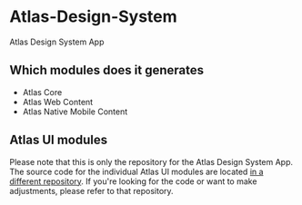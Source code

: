 # Atlas-Design-System
Atlas Design System App

## Which modules does it generates
- Atlas Core
- Atlas Web Content
- Atlas Native Mobile Content

## Atlas UI modules
Please note that this is only the repository for the Atlas Design System App.
The source code for the individual Atlas UI modules are located [in a different repository](https://github.com/mendix/widgets-resources/tree/master/packages/theming/atlas). If you're looking for the code or want to make adjustments, please refer to that repository.
